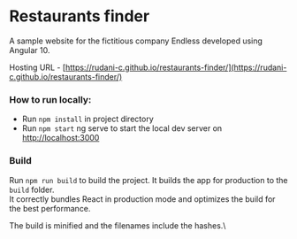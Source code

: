 # Restaurants finder

A sample website for the fictitious company Endless developed using Angular 10.

Hosting URL - [https://rudani-c.github.io/restaurants-finder/](https://rudani-c.github.io/restaurants-finder/)

### How to run locally:

* Run `npm install` in project directory
* Run `npm start` ng serve to start the local dev server on [http://localhost:3000](http://localhost:3000)
 
### Build

Run `npm run build` to build the project. It builds the app for production to the `build` folder.\
It correctly bundles React in production mode and optimizes the build for the best performance.

The build is minified and the filenames include the hashes.\
